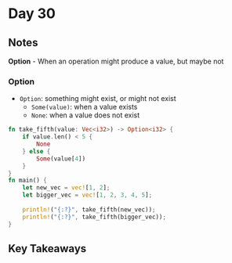 # Day 30

## Notes

**Option** - When an operation might produce a value, but maybe not

### Option

- `Option`: something might exist, or might not exist
  - `Some(value)`: when a value exists
  - `None`: when a value does not exist

```rust
fn take_fifth(value: Vec<i32>) -> Option<i32> {
    if value.len() < 5 {
        None
    } else {
        Some(value[4])
    }
}
fn main() {
    let new_vec = vec![1, 2];
    let bigger_vec = vec![1, 2, 3, 4, 5];
    
    println!("{:?}", take_fifth(new_vec));
    println!("{:?}", take_fifth(bigger_vec));
}
```

## Key Takeaways
